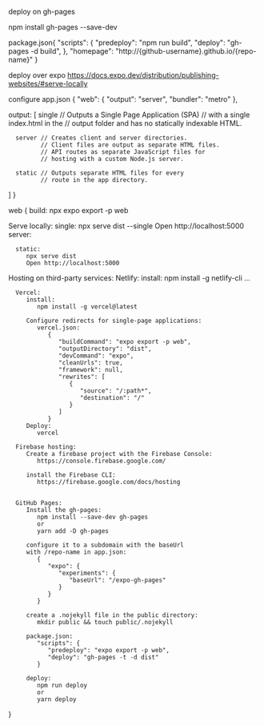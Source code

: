 

deploy on gh-pages

npm install gh-pages --save-dev

package.json{
   "scripts": {
      "predeploy": "npm run build",  <!-- is used to bundle the React application -->
      "deploy": "gh-pages -d build", <!-- deploys the bundled file -->
   },
   "homepage": "http://{github-username}.github.io/{repo-name}"
}


deploy over expo
https://docs.expo.dev/distribution/publishing-websites/#serve-locally

configure app.json {
   "web": {
      "output": "server",
      "bundler": "metro"
   },

   output: [
      single // Outputs a Single Page Application (SPA) 
             // with a single index.html in the 
             // output folder and has no statically indexable HTML.

      server // Creates client and server directories. 
             // Client files are output as separate HTML files.
             // API routes as separate JavaScript files for 
             // hosting with a custom Node.js server.

      static // Outputs separate HTML files for every 
             // route in the app directory.
   ]
}

web {
   build:
      npx expo export -p web
      
   Serve locally:
      single: 
         npx serve dist --single
         Open http://localhost:5000
      server: 


      static: 
         npx serve dist
         Open http://localhost:5000

   Hosting on third-party services: 
      Netlify: 
         install: 
            npm install -g netlify-cli
         ...

      Vercel: 
         install: 
            npm install -g vercel@latest

         Configure redirects for single-page applications: 
            vercel.json: 
               {
                  "buildCommand": "expo export -p web",
                  "outputDirectory": "dist",
                  "devCommand": "expo",
                  "cleanUrls": true,
                  "framework": null,
                  "rewrites": [
                     {
                        "source": "/:path*",
                        "destination": "/"
                     }
                  ]
               }
         Deploy: 
            vercel

      Firebase hosting: 
         Create a firebase project with the Firebase Console:
            https://console.firebase.google.com/

         install the Firebase CLI:
            https://firebase.google.com/docs/hosting

         
      GitHub Pages:
         Install the gh-pages:
            npm install --save-dev gh-pages
            or 
            yarn add -D gh-pages

         configure it to a subdomain with the baseUrl
         with /repo-name in app.json:
            {
               "expo": {
                  "experiments": {
                     "baseUrl": "/expo-gh-pages"
                  }
               }
            }

         create a .nojekyll file in the public directory: 
            mkdir public && touch public/.nojekyll

         package.json: 
            "scripts": {
               "predeploy": "expo export -p web",
               "deploy": "gh-pages -t -d dist"
            }

         deploy: 
            npm run deploy
            or 
            yarn deploy
}
